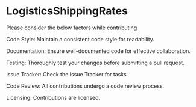# LogisticsShippingRates

Please consider the below factors while contributing

Code Style: 
Maintain a consistent code style for readability.

Documentation: 
Ensure well-documented code for effective collaboration. 

Testing: 
Thoroughly test your changes before submitting a pull request. 

Issue Tracker: 
Check the Issue Tracker for tasks. 

Code Review: 
All contributions undergo a code review process. 

Licensing: 
Contributions are licensed. 
